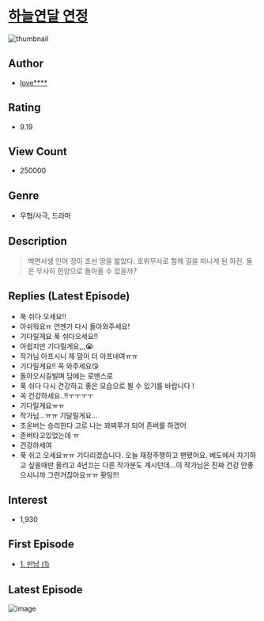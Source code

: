 # [하늘연달 연정](https://comic.naver.com/bestChallenge/list?titleId=729861)
![thumbnail](https://image-comic.pstatic.net/user_contents_data/challenge_comic/2020/01/10/290992/thumbnail_202x1647fa84a2d_94f6_4908_8a6a_9e175db29788_00000950.JPEG)

## Author
- [love****](https://comic.naver.com/artistTitle?id=290992)

## Rating
- 9.19

## View Count
- 250000

## Genre
- 무협/사극, 드라마

## Description
> 백면서생 인어 정이 조선 땅을 밟았다. 호위무사로 함께 길을 떠나게 된 하진. 둘은 무사히 한양으로 돌아올 수 있을까?

## Replies (Latest Episode)
- 푹 쉬다 오세요!!
- 아쉬워요ㅠ 언젠가 다시 돌아와주세요!
- 기다릴게요 푹 쉬다오세요!!
- 아쉽지만 기다릴게요,,,😭
- 작가님 아프시니 제 맘이 더 아프네여ㅠㅠ
- 기다릴게요!! 꼭 와주세요😘
- 돌아오시길빌며 담에는 로맨스로
- 푹 쉬다 다시 건강하고 좋은 모습으로 뵐 수 있기를 바랍니다 !
- 꼭 건강하세요..!!ㅜㅜㅜㅜ
- 기다릴게요ㅠㅠ
- 작가님...ㅠㅠ 기달릴게요...
- 조온버는 승리한다 고로 나는 꽈찌쭈가 되어 존버를 하겠어
- 존버타고있었는데 ㅠ
- 건강하세여
- 푹 쉬고 오세요ㅠㅠ 기다리겠습니다. 오늘 재정주행하고 팬됐어요. 베도에서 자기하고 싶을때만 올리고 4년끄는 다른 작가분도 계시던데...이 작가님은 진짜 건강 안좋으시니까 그런거잖아요ㅠㅠ 홧팅!!!

## Interest
- 1,930

## First Episode
- [1. 만남 (1)](https://comic.naver.com/bestChallenge/detail?titleId=729861&no=19)

## Latest Episode
![image](https://image-comic.pstatic.net/user_contents_data/challenge_comic/2020/04/28/290992/upload_7090135179325487158.jpeg)
